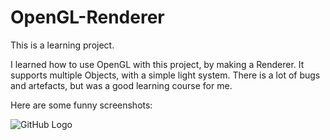 # OpenGL-Renderer
This is a learning project.

I learned how to use OpenGL with this project, by making a Renderer.
It supports multiple Objects, with a simple light system.
There is a lot of bugs and artefacts, but was a good learning course for me.

Here are some funny screenshots:

![GitHub Logo](renderer/screens/FInal.gif)
